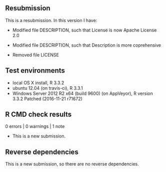 ## Resubmission
This is a resubmission. In this version I have:

* Modified file DESCRIPTION, such that License is now Apache License 2.0

* Modified file DESCRIPTION, such that Description is more coprehensive

* Removed file LICENSE


## Test environments
* local OS X install, R 3.3.2
* ubuntu 12.04 (on travis-ci), R 3.3.1
* Windows Server 2012 R2 x64 (build 9600) (on AppVeyor), R version 3.3.2 Patched (2016-11-21 r71672)

## R CMD check results

0 errors | 0 warnings | 1 note

* This is a new submission.

## Reverse dependencies

This is a new submission, so there are no reverse dependencies.
